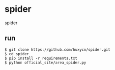 # spider
spider

## run

```
$ git clone https://github.com/huxycn/spider.git
$ cd spider
$ pip install -r requirements.txt
$ python official_site/area_spider.py
```
